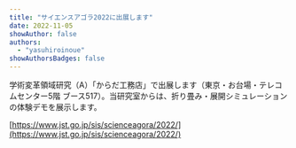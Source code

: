 ```yaml
---
title: "サイエンスアゴラ2022に出展します"
date: 2022-11-05
showAuthor: false
authors:
  - "yasuhiroinoue"
showAuthorsBadges: false
---
```


学術変革領域研究（A）「からだ工務店」で出展します（東京・お台場・テレコムセンター5階 ブース517）。当研究室からは、折り畳み・展開シミュレーションの体験デモを展示します。

[https://www.jst.go.jp/sis/scienceagora/2022/](https://www.jst.go.jp/sis/scienceagora/2022/)
